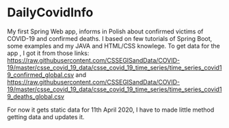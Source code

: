 # DailyCovidInfo
My first Spring Web app, informs in Polish about confirmed victims of COVID-19 and confirmed deaths. I based on few tutorials of Spring Boot, some examples and my JAVA and HTML/CSS knowlege. To get data for the app , I got it from those links:
https://raw.githubusercontent.com/CSSEGISandData/COVID-19/master/csse_covid_19_data/csse_covid_19_time_series/time_series_covid19_confirmed_global.csv
and
https://raw.githubusercontent.com/CSSEGISandData/COVID-19/master/csse_covid_19_data/csse_covid_19_time_series/time_series_covid19_deaths_global.csv

For now it gets static data for 11th April 2020, I have to made little method getting data and updates it.

